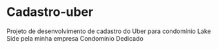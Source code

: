 # Cadastro-uber
Projeto de desenvolvimento de cadastro do Uber para condomínio Lake Side pela minha empresa Condomínio Dedicado
